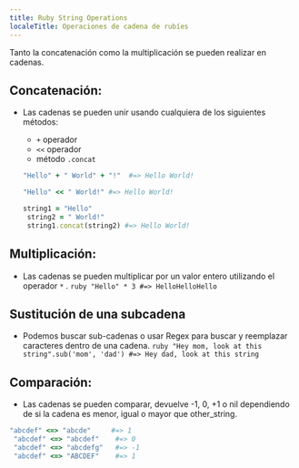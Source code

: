 ```yaml
---
title: Ruby String Operations
localeTitle: Operaciones de cadena de rubíes
---
```

Tanto la concatenación como la multiplicación se pueden realizar en cadenas.

## Concatenación:

*   Las cadenas se pueden unir usando cualquiera de los siguientes métodos:
    
    *   `+` operador
    *   `<<` operador
    *   método `.concat`
    
    ```ruby
    "Hello" + " World" + "!"  #=> Hello World! 
    
    ```
    
    ```ruby
    "Hello" << " World!" #=> Hello World! 
    
    ```
    
    ```ruby
    string1 = "Hello" 
     string2 = " World!" 
     string1.concat(string2) #=> Hello World! 
    
    ```
    

## Multiplicación:

*   Las cadenas se pueden multiplicar por un valor entero utilizando el operador `*` . `ruby "Hello" * 3 #=> HelloHelloHello`

## Sustitución de una subcadena

*   Podemos buscar sub-cadenas o usar Regex para buscar y reemplazar caracteres dentro de una cadena. `ruby "Hey mom, look at this string".sub('mom', 'dad') #=> Hey dad, look at this string`

## Comparación:

*   Las cadenas se pueden comparar, devuelve -1, 0, +1 o nil dependiendo de si la cadena es menor, igual o mayor que other\_string.

```ruby
"abcdef" <=> "abcde"     #=> 1 
 "abcdef" <=> "abcdef"    #=> 0 
 "abcdef" <=> "abcdefg"   #=> -1 
 "abcdef" <=> "ABCDEF"    #=> 1 

```